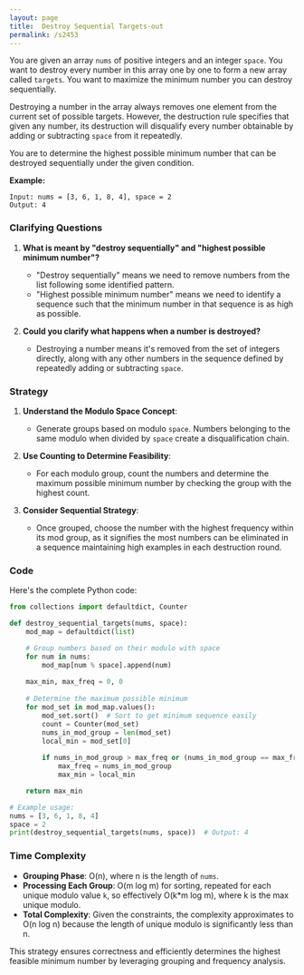 ```yaml
---
layout: page
title:  Destroy Sequential Targets-out
permalink: /s2453
---
```


You are given an array `nums` of positive integers and an integer `space`. You want to destroy every number in this array one by one to form a new array called `targets`. You want to maximize the minimum number you can destroy sequentially.

Destroying a number in the array always removes one element from the current set of possible targets. However, the destruction rule specifies that given any number, its destruction will disqualify every number obtainable by adding or subtracting `space` from it repeatedly.

You are to determine the highest possible minimum number that can be destroyed sequentially under the given condition.

**Example:**

```plaintext
Input: nums = [3, 6, 1, 8, 4], space = 2
Output: 4
```

### Clarifying Questions

1. **What is meant by "destroy sequentially" and "highest possible minimum number"?**
   - "Destroy sequentially" means we need to remove numbers from the list following some identified pattern.
   - "Highest possible minimum number" means we need to identify a sequence such that the minimum number in that sequence is as high as possible.

2. **Could you clarify what happens when a number is destroyed?**
   - Destroying a number means it's removed from the set of integers directly, along with any other numbers in the sequence defined by repeatedly adding or subtracting `space`.

### Strategy

1. **Understand the Modulo Space Concept**:
    - Generate groups based on modulo `space`. Numbers belonging to the same modulo when divided by `space` create a disqualification chain.

2. **Use Counting to Determine Feasibility**:
    - For each modulo group, count the numbers and determine the maximum possible minimum number by checking the group with the highest count.

3. **Consider Sequential Strategy**:
    - Once grouped, choose the number with the highest frequency within its mod group, as it signifies the most numbers can be eliminated in a sequence maintaining high examples in each destruction round.

### Code

Here's the complete Python code:

```python
from collections import defaultdict, Counter

def destroy_sequential_targets(nums, space):
    mod_map = defaultdict(list)

    # Group numbers based on their modulo with space
    for num in nums:
        mod_map[num % space].append(num)
        
    max_min, max_freq = 0, 0
    
    # Determine the maximum possible minimum
    for mod_set in mod_map.values():
        mod_set.sort()  # Sort to get minimum sequence easily
        count = Counter(mod_set)
        nums_in_mod_group = len(mod_set)
        local_min = mod_set[0]
        
        if nums_in_mod_group > max_freq or (nums_in_mod_group == max_freq and local_min > max_min):
            max_freq = nums_in_mod_group
            max_min = local_min

    return max_min

# Example usage:
nums = [3, 6, 1, 8, 4]
space = 2
print(destroy_sequential_targets(nums, space))  # Output: 4
```

### Time Complexity

- **Grouping Phase**: O(n), where n is the length of `nums`.
- **Processing Each Group**: O(m log m) for sorting, repeated for each unique modulo value `k`, so effectively O(k*m log m), where k is the max unique modulo.
- **Total Complexity**: Given the constraints, the complexity approximates to O(n log n) because the length of unique modulo is significantly less than n.

This strategy ensures correctness and efficiently determines the highest feasible minimum number by leveraging grouping and frequency analysis.